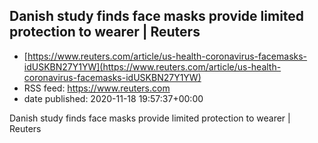 ## Danish study finds face masks provide limited protection to wearer | Reuters
 - [https://www.reuters.com/article/us-health-coronavirus-facemasks-idUSKBN27Y1YW](https://www.reuters.com/article/us-health-coronavirus-facemasks-idUSKBN27Y1YW)
 - RSS feed: https://www.reuters.com
 - date published: 2020-11-18 19:57:37+00:00

Danish study finds face masks provide limited protection to wearer | Reuters


